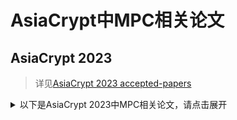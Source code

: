 # AsiaCrypt中MPC相关论文

## AsiaCrypt 2023

> 详见[AsiaCrypt 2023 accepted-papers](xxx)


<details>
<summary>以下是AsiaCrypt 2023中MPC相关论文，请点击展开</summary>

+ xxx
  + xxx
  + 论文链接见xxx

</details>
